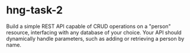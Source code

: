 # hng-task-2
Build a simple REST API capable of CRUD operations on a "person" resource, interfacing with any database of your choice. Your API should dynamically handle parameters, such as adding or retrieving a person by name.
